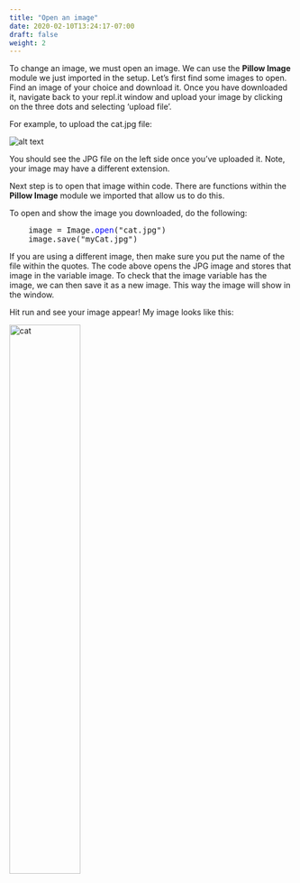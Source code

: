 ```yaml
---
title: "Open an image"
date: 2020-02-10T13:24:17-07:00
draft: false
weight: 2
--- 
```


To change an image, we must open an image. We can use the <b>Pillow Image</b> module we just imported in the setup.
Let’s first find some images to open. Find an image of your choice and download it. Once you have downloaded it, navigate back to your repl.it window and upload your image by clicking on the three dots and selecting ‘upload file’.

For example, to upload the cat.jpg file:

![alt text](../../media/upload_file.png "image showing how to upload a file")

You should see the JPG file on the left side once you’ve uploaded it. Note, your image may have a different extension. 

Next step is to open that image within code. There are functions within the <b>Pillow Image</b> module we imported that allow us to do this.

To open and show the image you downloaded, do the following:

<pre>
    image = Image.<font color="blue">open</font>("cat.jpg")
    image.save("myCat.jpg")
</pre>

If you are using a different image, then make sure you put the name of the file within the quotes. The code above opens the JPG image and stores that image in the variable image. To check that the image variable has the image, we can then save it as a new image. This way the image will show in the window.

Hit run and see your image appear! My image looks like this:

<img src="../../media/cat.png" alt="cat" width=50%>
